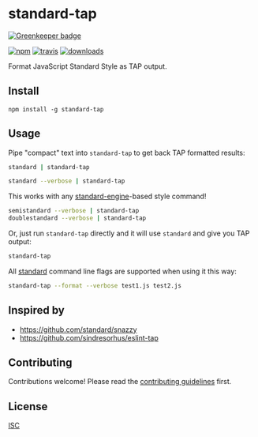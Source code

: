 # standard-tap

[![Greenkeeper badge](https://badges.greenkeeper.io/standard/standard-tap.svg)](https://greenkeeper.io/)

[![npm][npm-image]][npm-url]
[![travis][travis-image]][travis-url]
[![downloads][downloads-image]][downloads-url]

[npm-image]: https://img.shields.io/npm/v/standard-tap.svg?style=flat-square
[npm-url]: https://www.npmjs.com/package/standard-tap
[travis-image]: https://img.shields.io/travis/standard/standard-tap.svg?style=flat-square
[travis-url]: https://travis-ci.org/standard/standard-tap
[downloads-image]: https://img.shields.io/npm/dm/standard-tap.svg?style=flat
[downloads-url]: https://npmjs.org/package/standard-tap

Format JavaScript Standard Style as TAP output.

## Install

```
npm install -g standard-tap
```

## Usage

Pipe "compact" text into `standard-tap` to get back TAP formatted results:
```bash
standard | standard-tap

standard --verbose | standard-tap
```

This works with any [standard-engine](https://github.com/standard/standard-engine)-based style command!
```bash
semistandard --verbose | standard-tap
doublestandard --verbose | standard-tap
```

Or, just run `standard-tap` directly and it will use `standard` and give you TAP output:
```bash
standard-tap
```

All [standard](https://standardjs.com) command line flags are supported when using it this way:
```bash
standard-tap --format --verbose test1.js test2.js
```

## Inspired by
- https://github.com/standard/snazzy
- https://github.com/sindresorhus/eslint-tap

## Contributing

Contributions welcome! Please read the [contributing guidelines](CONTRIBUTING.md) first.

## License

[ISC](LICENSE.md)
